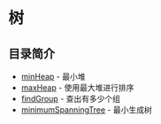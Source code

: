 # 树
## 目录简介
* [minHeap](https://github.com/Like-Drinking-water/algorithms/tree/master/tree/minHeap) - 最小堆
* [maxHeap](https://github.com/Like-Drinking-water/algorithms/tree/master/tree/maxHeap) - 使用最大堆进行排序
* [findGroup](https://github.com/Like-Drinking-water/algorithms/tree/master/tree/findGroup) - 查出有多少个组
* [minimumSpanningTree](https://github.com/Like-Drinking-water/algorithms/tree/master/tree/minimumSpanningTree) - 最小生成树